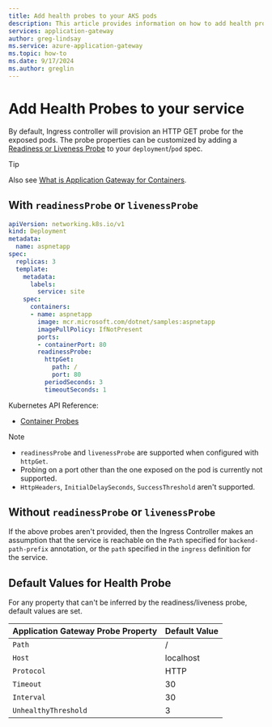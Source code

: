 ```yaml
---
title: Add health probes to your AKS pods
description: This article provides information on how to add health probes (readiness and/or liveness) to AKS pods with an Application Gateway. 
services: application-gateway
author: greg-lindsay
ms.service: azure-application-gateway
ms.topic: how-to
ms.date: 9/17/2024
ms.author: greglin
---
```


# Add Health Probes to your service
By default, Ingress controller will provision an HTTP GET probe for the exposed pods.
The probe properties can be customized by adding a [Readiness or Liveness Probe](https://kubernetes.io/docs/tasks/configure-pod-container/configure-liveness-readiness-probes/) to your `deployment`/`pod` spec.

> [!TIP]
> Also see [What is Application Gateway for Containers](for-containers/overview.md).

## With `readinessProbe` or `livenessProbe`
```yaml
apiVersion: networking.k8s.io/v1
kind: Deployment
metadata:
  name: aspnetapp
spec:
  replicas: 3
  template:
    metadata:
      labels:
        service: site
    spec:
      containers:
      - name: aspnetapp
        image: mcr.microsoft.com/dotnet/samples:aspnetapp
        imagePullPolicy: IfNotPresent
        ports:
        - containerPort: 80
        readinessProbe:
          httpGet:
            path: /
            port: 80
          periodSeconds: 3
          timeoutSeconds: 1
```

Kubernetes API Reference:
* [Container Probes](https://kubernetes.io/docs/reference/generated/kubernetes-api/v1.23/#httpgetaction-v1-core)

> [!NOTE]
> * `readinessProbe` and `livenessProbe` are supported when configured with `httpGet`.
> * Probing on a port other than the one exposed on the pod is currently not supported.
> * `HttpHeaders`, `InitialDelaySeconds`, `SuccessThreshold` aren't supported.

##  Without `readinessProbe` or `livenessProbe`
If the above probes aren't provided, then the Ingress Controller makes an assumption that the service is reachable on the `Path` specified for `backend-path-prefix` annotation, or the `path` specified in the `ingress` definition for the service.

## Default Values for Health Probe
For any property that can't be inferred by the readiness/liveness probe, default values are set.

| Application Gateway Probe Property | Default Value |
|-|-|
| `Path` | / |
| `Host` | localhost |
| `Protocol` | HTTP |
| `Timeout` | 30 |
| `Interval` | 30 |
| `UnhealthyThreshold` | 3 |
